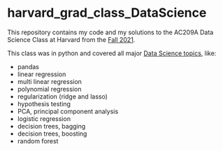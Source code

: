# harvard_grad_class_DataScience

This repository contains my code and my solutions to the AC209A Data Science Class at Harvard from the [Fall 2021](https://harvard-iacs.github.io/2021-CS109A/pages/schedule.html).


This class was in python and covered all major [Data Science topics](https://harvard-iacs.github.io/2021-CS109A/pages/materials.html), like: 


- pandas
- linear regression
- multi linear regression
- polynomial regression
- regularization (ridge and lasso)
- hypothesis testing
- PCA, principal component analysis
- logistic regression
- decision trees, bagging
- decision trees, boosting
- random forest













